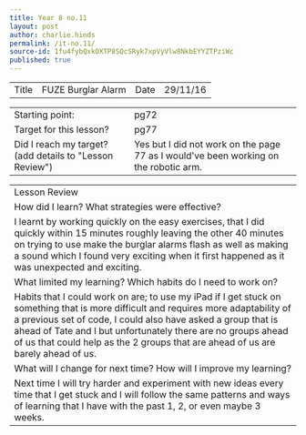 ```yaml
---
title: Year 8 no.11
layout: post
author: charlie.hinds
permalink: /it-no.11/
source-id: 1fu4fybQxkOXTP8SQcSRyk7xpVyVlw8NkbEYYZTPziWc
published: true
---
```

<table>
  <tr>
    <td>Title</td>
    <td>FUZE Burglar Alarm</td>
    <td>Date</td>
    <td>29/11/16</td>
  </tr>
</table>


<table>
  <tr>
    <td>Starting point:</td>
    <td>pg72</td>
  </tr>
  <tr>
    <td>Target for this lesson?</td>
    <td>pg77 </td>
  </tr>
  <tr>
    <td>Did I reach my target? 
(add details to "Lesson Review")</td>
    <td>Yes but I did not work on the page 77 as I would've been working on the robotic arm.</td>
  </tr>
</table>


<table>
  <tr>
    <td>Lesson Review</td>
  </tr>
  <tr>
    <td>How did I learn? What strategies were effective? </td>
  </tr>
  <tr>
    <td>I learnt by working quickly on the easy exercises, that I did quickly within 15 minutes roughly leaving the other 40 minutes on trying to use make the burglar alarms flash as well as making a sound which I found very exciting when it first happened as it was unexpected and exciting.</td>
  </tr>
  <tr>
    <td>What limited my learning? Which habits do I need to work on? </td>
  </tr>
  <tr>
    <td>Habits that I could  work on are; to use my iPad if I get stuck on something that is more difficult and requires more adaptability of a previous set of code, I could also have asked a group that is ahead of Tate and I but unfortunately there are no groups ahead of us that could help as the 2 groups that are ahead of us are barely ahead of us. </td>
  </tr>
  <tr>
    <td>What will I change for next time? How will I improve my learning?</td>
  </tr>
  <tr>
    <td> Next time I will try harder and experiment with new ideas every time that I get stuck and I will follow the same patterns and ways of learning that I have with the past 1, 2, or even maybe 3 weeks.</td>
  </tr>
</table>


